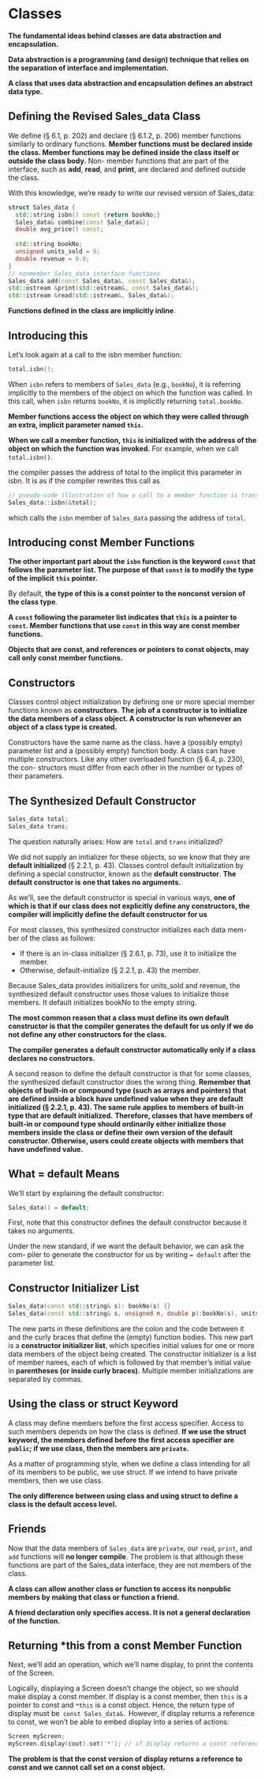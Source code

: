 # Classes

**The fundamental ideas behind classes are data abstraction and encapsulation.**

**Data abstraction is a programming (and design) technique that relies on the separation of interface and implementation.**

**A class that uses data abstraction and encapsulation defines an abstract data type.**

## Defining the Revised Sales_data Class

We define (§ 6.1, p. 202) and declare (§ 6.1.2, p. 206) member functions similarly to ordinary functions. **Member functions must be declared inside the class. Member functions may be defined inside the class itself or outside the class body.** Non- member functions that are part of the interface, such as **add**, **read**, and **print**, are declared and defined outside the class.

With this knowledge, we’re ready to write our revised version of Sales_data:

```c++
struct Sales_data {
  std::string isbn() const {return bookNo;}
  Sales_data& combine(const Sale_data&);
  double avg_price() const;
  
  std::string bookNo;
  unsigned units_sold = 0;
  double revenue = 0.0;
}
// nonmember Sales_data interface functions
Sales_data add(const Sales_data&, const Sales_data&);
std::ostream &print(std::ostream&, const Sales_data&);
std::istream &read(std::istream&, Sales_data&);
```

**Functions defined in the class are implicitly inline**.

## Introducing this

Let’s look again at a call to the isbn member function:

```c++
total.isbn();
```

When `isbn` refers to members of `Sales_data` (e.g., `bookNo`), it is referring implicitly to the members of the object on which the function was called. In this call, when `isbn` returns `bookNo`, it is implicitly returning `total.bookNo`.

**Member functions access the object on which they were called through an extra, implicit parameter named `this`.**

**When we call a member function, `this` is initialized with the address of the object on which the function was invoked.** For example, when we call `total.isbn()`.

the compiler passes the address of total to the implicit this parameter in isbn. It is as if the compiler rewrites this call as

```c++
// pseudo-code illustration of how a call to a member function is translated
Sales_data::isbn(&total);
```

which calls the `isbn` member of `Sales_data` passing the address of `total`.

## Introducing const Member Functions

**The other important part about the `isbn` function is the keyword `const` that follows the parameter list. The purpose of that `const` is to modify the type of the implicit `this` pointer.**

By default, **the type of this is a const pointer to the nonconst version of the class type**.

**A `const` following the parameter list indicates that `this` is a pointer to `const`. Member functions that use `const` in this way are const member functions.**

**Objects that are const, and references or pointers to const objects, may call only const member functions.**

##  Constructors

Classes control object initialization by defining one or more special member functions known as **constructors**. **The job of a constructor is to initialize the data members of a class object. A constructor is run whenever an object of a class type is created.**

Constructors have the same name as the class.  have a (possibly empty) parameter list and a (possibly empty) function body. A class can have multiple constructors. Like any other overloaded function (§ 6.4, p. 230), the con- structors must differ from each other in the number or types of their parameters.

## The Synthesized Default Constructor

```c++
Sales_data total;
Sales_data trans;
```

The question naturally arises: How are `total` and `trans` initialized?

We did not supply an initializer for these objects, so we know that they are **default initialized** (§ 2.2.1, p. 43). Classes control default initialization by defining a special constructor, known as the **default constructor**. **The default constructor is**
**one that takes no arguments.**

As we’ll, see the default constructor is special in various ways, **one of which is that if our class does not explicitly define any constructors, the compiler will implicitly define the default constructor for us**

For most classes, this synthesized constructor initializes each data mem- ber of the class as follows:

- If there is an in-class initializer (§ 2.6.1, p. 73), use it to initialize the member.
- Otherwise, default-initialize (§ 2.2.1, p. 43) the member.

Because Sales_data provides initializers for units_sold and revenue, the synthesized default constructor uses those values to initialize those members. It default initializes bookNo to the empty string.

**The most common reason that a class must define its own default constructor is that the compiler generates the default for us only if we do not define any other constructors for the class.**

 **The compiler generates a default constructor automatically only if a class declares no constructors.**

A second reason to define the default constructor is that for some classes, the synthesized default constructor does the wrong thing. **Remember that objects of built-in or compound type (such as arrays and pointers) that are defined inside a block have undefined value when they are default initialized (§ 2.2.1, p. 43). The same rule applies to members of built-in type that are default initialized.** **Therefore, classes that have members of built-in or compound type should ordinarily either initialize those members inside the class or define their own version of the default constructor. Otherwise, users could create objects with members that have undefined value.**

## What = default Means

We’ll start by explaining the default constructor:

```c++
Sales_data() = default;
```

First, note that this constructor defines the default constructor because it takes no arguments. 

Under the new standard, if we want the default behavior, we can ask the com- piler to generate the constructor for us by writing `= default` after the parameter list.

## Constructor Initializer List

```c++
Sales_data(const std::string& s): bookNo(s) {}
Sales_data(const std::string& s, unsigned n, double p):bookNo(s), units_sold(n), revenue(p*n) {}
```

The new parts in these definitions are the colon and the code between it and the curly braces that define the (empty) function bodies. This new part is a **constructor initializer list**, which specifies initial values for one or more data members of the object being created. The constructor initializer is a list of member names, each of which is followed by that member’s initial value in **parentheses (or inside curly braces).** Multiple member initializations are separated by commas.

## Using the class or struct Keyword

A class may define members before the first access specifier. Access to such members depends on how the class is defined. **If we use the struct keyword, the members defined before the first access specifier are `public`; if we use class, then the members are `private`.**

As a matter of programming style, when we define a class intending for all of its members to be public, we use struct. If we intend to have private members, then we use class.

 **The only difference between using class and using struct to define a class is the default access level.**

## Friends

Now that the data members of `Sales_data` are `private`, our `read`, `print`, and `add` functions will **no longer compile**. The problem is that although these functions are part of the Sales_data interface, they are not members of the class.

**A class can allow another class or function to access its nonpublic members by making that class or function a friend.**

**A friend declaration only specifies access. It is not a general declaration of the function.**

## Returning *this from a const Member Function

Next, we’ll add an operation, which we’ll name display, to print the contents of the Screen.

Logically, displaying a Screen doesn’t change the object, so we should make display a const member. If display is a const member, then `this` is a pointer to const and `*this` is a const object. Hence, the return type of display must be` const Sales_data&.` However, if display returns a reference to const, we won’t be able to embed display into a series of actions:

```c++
Screen myScreen;
myScreen.display(cout).set('*'); // if display returns a const reference, the call to set is an error
```

**The problem is that the const version of display returns a reference to const and we cannot call set on a const object.**


